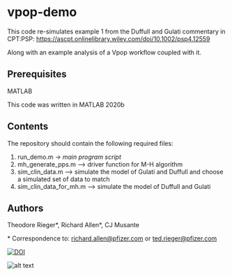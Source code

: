 # vpop-demo

This code re-simulates example 1 from the Duffull and Gulati commentary in CPT:PSP: 
https://ascpt.onlinelibrary.wiley.com/doi/10.1002/psp4.12559

Along with an example analysis of a Vpop workflow coupled with it.

## Prerequisites
MATLAB

This code was written in MATLAB 2020b

## Contents
The repository should contain the following required files:

1. run_demo.m -> *main program script*
2. mh_generate_pps.m --> driver function for M-H algorithm
3. sim_clin_data.m --> simulate the model of Gulati and Duffull and choose a simulated set of data to match
4. sim_clin_data_for_mh.m --> simulate the model of Duffull and Gulati

## Authors
Theodore Rieger*, Richard Allen*, CJ Musante

\* Correspondence to: richard.allen@pfizer.com or ted.rieger@pfizer.com

[![DOI](https://zenodo.org/badge/DOI/10.5281/zenodo.4432561.svg)](https://doi.org/10.5281/zenodo.4432561)

![alt text](https://github.com/openPfizer/DigitalHealthData/blob/master/img/osbypfizer.png)

